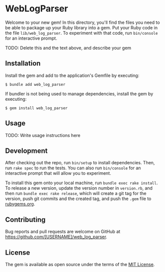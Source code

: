 # WebLogParser

Welcome to your new gem! In this directory, you'll find the files you need to be able to package up your Ruby library into a gem. Put your Ruby code in the file `lib/web_log_parser`. To experiment with that code, run `bin/console` for an interactive prompt.

TODO: Delete this and the text above, and describe your gem

## Installation

Install the gem and add to the application's Gemfile by executing:

    $ bundle add web_log_parser

If bundler is not being used to manage dependencies, install the gem by executing:

    $ gem install web_log_parser

## Usage

TODO: Write usage instructions here

## Development

After checking out the repo, run `bin/setup` to install dependencies. Then, run `rake spec` to run the tests. You can also run `bin/console` for an interactive prompt that will allow you to experiment.

To install this gem onto your local machine, run `bundle exec rake install`. To release a new version, update the version number in `version.rb`, and then run `bundle exec rake release`, which will create a git tag for the version, push git commits and the created tag, and push the `.gem` file to [rubygems.org](https://rubygems.org).

## Contributing

Bug reports and pull requests are welcome on GitHub at https://github.com/[USERNAME]/web_log_parser.

## License

The gem is available as open source under the terms of the [MIT License](https://opensource.org/licenses/MIT).
